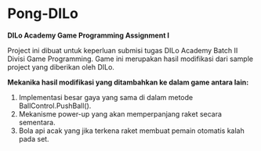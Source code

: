 # Pong-DILo
<b>DILo Academy Game Programming Assignment I</b>

Project ini dibuat untuk keperluan submisi tugas DILo Academy Batch II Divisi Game Programming.
Game ini merupakan hasil modifikasi dari sample project yang diberikan oleh DILo.

<b>Mekanika hasil modifikasi yang ditambahkan ke dalam game antara lain:</b>
1. Implementasi besar gaya yang sama di dalam metode BallControl.PushBall().
2. Mekanisme power-up yang akan memperpanjang raket secara sementara.
3. Bola api acak yang jika terkena raket membuat pemain otomatis kalah pada set.
